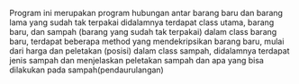 Program ini merupakan program hubungan antar barang baru dan barang lama yang sudah tak terpakai
didalamnya terdapat class utama, barang baru, dan sampah (barang yang sudah tak terpakai)
dalam class barang baru, terdapat beberapa method yang mendekripsikan barang baru, mulai dari harga dan peletakan (posisi)
dalam class sampah, didalamnya terdapat jenis sampah dan menjelaskan peletakan sampah dan apa yang bisa dilakukan pada sampah(pendaurulangan)
